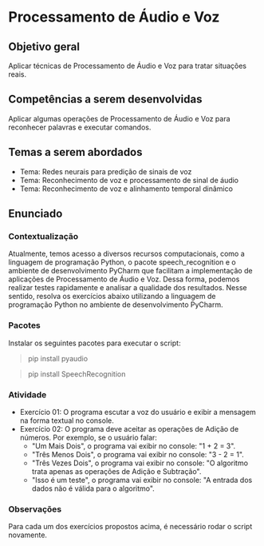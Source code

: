 # Processamento de Áudio e Voz

## Objetivo geral
Aplicar técnicas de Processamento de Áudio e Voz para tratar situações reais.

## Competências a serem desenvolvidas
Aplicar algumas operações de Processamento de Áudio e Voz para reconhecer palavras e executar comandos.

## Temas a serem abordados
- Tema: Redes neurais para predição de sinais de voz
- Tema: Reconhecimento de voz e processamento de sinal de áudio
- Tema: Reconhecimento de voz e alinhamento temporal dinâmico

## Enunciado
### Contextualização
Atualmente, temos acesso a diversos recursos computacionais, como a linguagem de programação Python, o pacote speech_recognition e o ambiente de desenvolvimento PyCharm que facilitam a implementação de aplicações de Processamento de Áudio e Voz. Dessa forma, podemos realizar testes rapidamente e analisar a qualidade dos resultados. Nesse sentido, resolva os exercícios abaixo utilizando a linguagem de programação Python no ambiente de desenvolvimento PyCharm.

### Pacotes
Instalar os seguintes pacotes para executar o script:
> pip install pyaudio

> pip install SpeechRecognition

### Atividade
- Exercício 01: O programa escutar a voz do usuário e exibir a mensagem na forma textual no console. 
- Exercício 02: O programa deve aceitar as operações de Adição de números. Por exemplo, se o usuário falar: 
  - "Um Mais Dois", o programa vai exibir no console: "1 + 2 = 3".
  - "Três Menos Dois", o programa vai exibir no console: "3 - 2 = 1".
  - "Três Vezes Dois", o programa vai exibir no console: "O algoritmo trata apenas as operações de Adição e Subtração".
  - "Isso é um teste", o programa vai exibir no console: "A entrada dos dados não é válida para o algoritmo".

### Observações
Para cada um dos exercícios propostos acima, é necessário rodar o script novamente.
